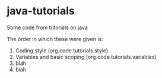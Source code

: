 # java-tutorials
Some code from tutorials on java

The order in which these were given is:
1. Coding style (org.code.tutorials.style)
2. Variables and basic scoping (org.code.tutorials.variables)
3. blah
4. blah
